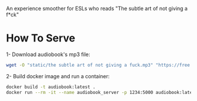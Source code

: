 An experience smoother for ESLs who reads "The subtle art of not giving a f*ck"


# How To Serve

1- Download audiobook's mp3 file:
```bash
wget -O "static/the subtle art of not giving a fuck.mp3" "https://free.audiobookslab.com/audio/the-subtle-art-of-not-giving-f.mp3"
```

2- Build docker image and run a container:

```bash
docker build -t audiobook:latest .
docker run --rm -it --name audiobook_server -p 1234:5000 audiobook:latest
```
